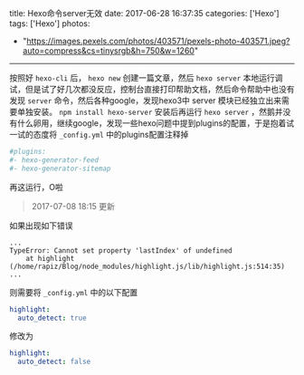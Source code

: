 title: Hexo命令server无效
date: 2017-06-28 16:37:35
categories: ['Hexo']
tags: ['Hexo']
photos:
  - "https://images.pexels.com/photos/403571/pexels-photo-403571.jpeg?auto=compress&cs=tinysrgb&h=750&w=1260"
---

按照好 `hexo-cli` 后， `hexo new` 创建一篇文章，然后 `hexo server` 本地运行调试，但是试了好几次都没反应，控制台直接打印帮助文档，然后命令帮助中也没有发现 `server` 命令，然后各种google，发现hexo3中 server 模块已经独立出来需要单独安装。 `npm install hexo-server` 安装后再运行 `hexo server` ，然鹅并没有什么卵用，继续google，发现一些hexo问题中提到plugins的配置，于是抱着试一试的态度将 `_config.yml` 中的plugins配置注释掉

```yml
#plugins:
#- hexo-generator-feed
#- hexo-generator-sitemap
```

再这运行，O啦

> 2017-07-08 18:15 更新

如果出现如下错误

```shell
...
TypeError: Cannot set property 'lastIndex' of undefined
    at highlight (/home/rapiz/Blog/node_modules/highlight.js/lib/highlight.js:514:35)
...
```

则需要将 `_config.yml` 中的以下配置

```yml
highlight:
  auto_detect: true
```

修改为

```yml
highlight:
  auto_detect: false
```
